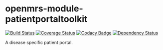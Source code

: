 openmrs-module-patientportaltoolkit
================================
[![Build Status](https://secure.travis-ci.org/maurya/openmrs-module-patientportaltoolkit.png?branch=master)](https://travis-ci.org/maurya/openmrs-module-patientportaltoolkit) [![Coverage Status](https://coveralls.io/repos/github/maurya/openmrs-module-patientportaltoolkit/badge.svg?branch=master)](https://coveralls.io/github/maurya/openmrs-module-patientportaltoolkit?branch=master) [![Codacy Badge](https://api.codacy.com/project/badge/Grade/15f0db14e5c945b19f695e40e79a7ee7)](https://www.codacy.com/app/maurya/openmrs-module-patientportaltoolkit?utm_source=github.com&amp;utm_medium=referral&amp;utm_content=maurya/openmrs-module-patientportaltoolkit&amp;utm_campaign=Badge_Grade) [![Dependency Status](https://www.versioneye.com/user/projects/57bdebd069d94900403f6263/badge.svg?style=flat-square)](https://www.versioneye.com/user/projects/57bdebd069d94900403f6263)

A disease specific patient portal.
